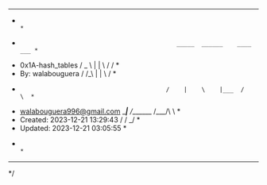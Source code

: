 ******************************************************************************
*                                                                            *
*                                                 _____  ______    ____  ___ *
*    0x1A-hash_tables                            /  _  \ |    |    \   \/  / *
*    By: walabouguera                           /  /_\  \|    |     \     /  *
*                                              /    |    \    |___  /     \  *
*    <walabouguera996@gmail.com>               \____|__  /_______ \/___/\  \ *
*    Created: 2023-12-21 13:29:43                      \/        \/      \_/ *
*    Updated: 2023-12-21 03:05:55                                            *
*                                                                            *
******************************************************************************
*/
